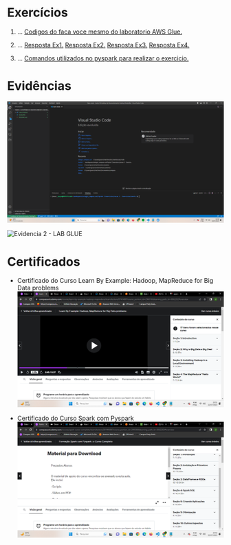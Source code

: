 # Exercícios

1. ...
[Codigos do faca voce mesmo do laboratorio AWS Glue.](exercicios/LaboratorioAWSGlue)

2. ...
[Resposta Ex1.](exercicios/secao3-Exercicios/tarefa1/exerc1.py)
[Resposta Ex2.](exercicios/secao3-Exercicios/tarefa1/exerc3.py)
[Resposta Ex3.](exercicios/secao3-Exercicios/tarefa1/exerc3.py)
[Resposta Ex4.](exercicios/secao3-Exercicios/tarefa1/exerc4.py)

3. ...
[Comandos utilizados no pyspark para realizar o exercicio.](exercicios/secao3-Exercicios/tarefa2/comandosUtilizados.py)

# Evidências

![Evidencia 1 - ApacheSpark-ContadordePalavras](evidencias/ApacheSpark-ContadordePalavras/docker.png)

![Evidencia 2 - LAB GLUE](evidencias/labGlue/)

# Certificados


- Certificado do Curso Learn By Example: Hadoop, MapReduce for Big Data problems
![Curso Learn By Example: Hadoop, MapReduce for Big Data problems](certificados/certificado.png)

- Certificado do Curso Spark com Pyspark
![Curso Spark com Pyspark](certificados/certificado2.png)